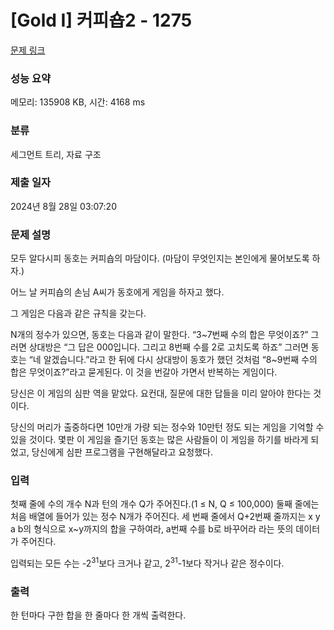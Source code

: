 # [Gold I] 커피숍2 - 1275 

[문제 링크](https://www.acmicpc.net/problem/1275) 

### 성능 요약

메모리: 135908 KB, 시간: 4168 ms

### 분류

세그먼트 트리, 자료 구조

### 제출 일자

2024년 8월 28일 03:07:20

### 문제 설명

<p>모두 알다시피 동호는 커피숍의 마담이다. (마담이 무엇인지는 본인에게 물어보도록 하자.)</p>

<p>어느 날 커피숍의 손님 A씨가 동호에게 게임을 하자고 했다.</p>

<p>그 게임은 다음과 같은 규칙을 갖는다.</p>

<p>N개의 정수가 있으면, 동호는 다음과 같이 말한다. “3~7번째 수의 합은 무엇이죠?” 그러면 상대방은 “그 답은 000입니다. 그리고 8번째 수를 2로 고치도록 하죠” 그러면 동호는 “네 알겠습니다.”라고 한 뒤에 다시 상대방이 동호가 했던 것처럼 “8~9번째 수의 합은 무엇이죠?”라고 묻게된다. 이 것을 번갈아 가면서 반복하는 게임이다.</p>

<p>당신은 이 게임의 심판 역을 맡았다. 요컨대, 질문에 대한 답들을 미리 알아야 한다는 것이다.</p>

<p>당신의 머리가 출중하다면 10만개 가량 되는 정수와 10만턴 정도 되는 게임을 기억할 수 있을 것이다. 몇판 이 게임을 즐기던 동호는 많은 사람들이 이 게임을 하기를 바라게 되었고, 당신에게 심판 프로그램을 구현해달라고 요청했다.</p>

### 입력 

 <p>첫째 줄에 수의 개수 N과 턴의 개수 Q가 주어진다.(1 ≤ N, Q ≤ 100,000) 둘째 줄에는 처음 배열에 들어가 있는 정수 N개가 주어진다. 세 번째 줄에서 Q+2번째 줄까지는 x y a b의 형식으로 x~y까지의 합을 구하여라, a번째 수를 b로 바꾸어라 라는 뜻의 데이터가 주어진다.</p>

<p>입력되는 모든 수는 -2<sup>31</sup>보다 크거나 같고, 2<sup>31</sup>-1보다 작거나 같은 정수이다.</p>

### 출력 

 <p>한 턴마다 구한 합을 한 줄마다 한 개씩 출력한다.</p>

